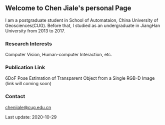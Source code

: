 ## Welcome to Chen Jiale's personal Page

I am a postgraduate student in School of Automataion, China University of Geosciences(CUG). Before that, I studied as an undergraduate in JiangHan University from 2013 to 2017.

### Research Interests

Computer Vision, Human-computer Interaction, etc.

### Publication Link

6DoF Pose Estimation of Transparent Object from a Single RGB-D Image (link will coming soon)

### Contact
chenjiale@cug.edu.cn


Last update: 2020-10-29
